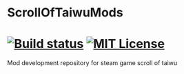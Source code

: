 # ScrollOfTaiwuMods
[![Build status](https://img.shields.io/appveyor/ci/hanabi1224/scrolloftaiwumods/main.svg)](https://ci.appveyor.com/project/hanabi1224/scrolloftaiwumods)
[![MIT License](https://img.shields.io/github/license/hanabi1224/ScrollOfTaiwuMods.svg)](https://github.com/hanabi1224/ScrollOfTaiwuMods/blob/master/LICENSE)
========
Mod development repository for steam game scroll of taiwu
